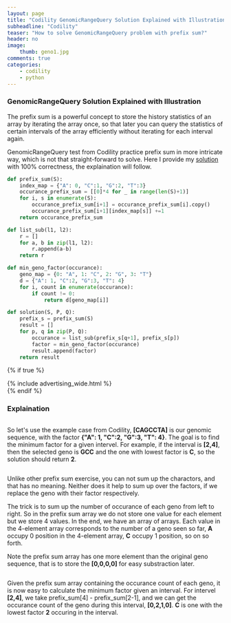 ```yaml
---
layout: page
title: "Codility GenomicRangeQuery Solution Explained with Illustration"
subheadline: "Codility"
teaser: "How to solve GenomicRangeQuery problem with prefix sum?"
header: no
image:
    thumb: geno1.jpg
comments: true
categories:
    - codility
    - python
---
```


### GenomicRangeQuery Solution Explained with Illustration
The prefix sum is a powerful concept to store the history statistics of an array by iterating the array once, so that later you can query the statistics of certain intervals of the array efficiently 
without iterating for each interval again.

GenomicRangeQuery test from Codility practice prefix sum in more intricate way, which is not that straight-forward to solve. Here I provide my [solution][1] with 100% correctness, the explaination will follow. 
``` python
def prefix_sum(S):
    index_map = {"A": 0, "C":1, "G":2, "T":3}
    occurance_prefix_sum = [[0]*4 for _ in range(len(S)+1)]
    for i, s in enumerate(S):
        occurance_prefix_sum[i+1] = occurance_prefix_sum[i].copy()
        occurance_prefix_sum[i+1][index_map[s]] +=1
    return occurance_prefix_sum

def list_sub(l1, l2):
    r = []
    for a, b in zip(l1, l2):
        r.append(a-b)
    return r

def min_geno_factor(occurance):
    geno_map = {0: "A", 1: "C", 2: "G", 3: "T"}
    d = {"A": 1, "C":2, "G":3, "T": 4}
    for i, count in enumerate(occurance):
        if count != 0:
            return d[geno_map[i]]

def solution(S, P, Q):
    prefix_s = prefix_sum(S)
    result = []
    for p, q in zip(P, Q):
        occurance = list_sub(prefix_s[q+1], prefix_s[p])
        factor = min_geno_factor(occurance)
        result.append(factor)
    return result
```


{% if true %}
<div class="ads">
{% include advertising_wide.html %}
</div><!-- /.ads -->
{% endif %}


### Explaination

<img src="{{ site.urlimg }}geno1.jpg" alt="">

So let's use the example case from Codility, **[CAGCCTA]** is our genomic sequence, with the factor **{"A": 1, "C":2, "G":3, "T": 4}**. The goal is to find the minimum factor for a given intervel.
For example, if the interval is **[2,4]**, then the selected geno is **GCC** and the one with lowest factor is **C**, so the solution should return **2**.

<img src="{{ site.urlimg }}geno3.jpg" alt="">

Unlike other prefix sum exercise, you can not sum up the charactors, and that has no meaning. Neither does it help to sum up over the factors, if we replace the geno with their factor respectively.

The trick is to sum up the number of occurance of each geno from left to right. So in the prefix sum array we do not store one value for each element but we store 4 values. In the end, we have an array of arrays.
Each value in the 4-element array corresponds to the number of a geno seen so far, **A** occupy 0 position in the 4-element array, **C** occupy 1 position, so on so forth. 

Note the prefix sum array has one more element than the original geno sequence, that is to store the **[0,0,0,0]** for easy substraction later.

<img src="{{ site.urlimg }}geno4.jpg" alt="">

Given the prefix sum array containing the occurance count of each geno, it is now easy to calculate the minimum factor given an interval. For intervel **[2,4]**, we take prefix_sum[4] - prefix_sum[2-1], 
and we can get the occurance count of the geno during this interval, **[0,2,1,0]**. **C** is one with the lowest factor **2** occuring in the interval. 

[1]: https://app.codility.com/demo/results/trainingW78QEJ-3VA/
[2]: https://github.com/xeonqq/coding_excercise/blob/master/codility/GenomicRangeQuery.py

